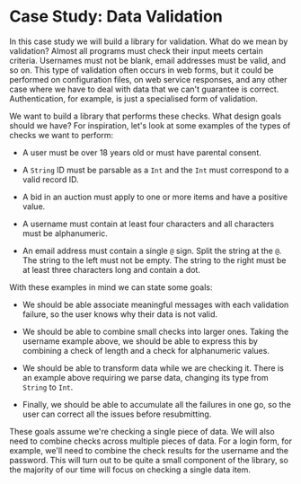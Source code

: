 # Case Study: Data Validation

In this case study we will build a library for validation.
What do we mean by validation?
Almost all programs must check their input meets certain criteria.
Usernames must not be blank, email addresses must be valid, and so on.
This type of validation often occurs in web forms,
but it could be performed on configuration files,
on web service responses, and any other case where
we have to deal with data that we can't guarantee is correct.
Authentication, for example, is just a specialised form of validation.

We want to build a library that performs these checks.
What design goals should we have?
For inspiration, let's look at some examples of
the types of checks we want to perform:

- A user must be over 18 years old
  or must have parental consent.

- A `String` ID must be parsable as a `Int`
  and the `Int` must correspond to a valid record ID.

- A bid in an auction must apply
  to one or more items and have a positive value.

- A username must contain at least four characters
  and all characters must be alphanumeric.

- An email address must contain a single `@` sign.
  Split the string at the `@`.
  The string to the left must not be empty.
  The string to the right must be
  at least three characters long and contain a dot.

With these examples in mind we can state some goals:

- We should be able associate meaningful messages with each validation failure,
  so the user knows why their data is not valid.

- We should be able to combine small checks into larger ones.
  Taking the username example above,
  we should be able to express this
  by combining a check of length and a check for alphanumeric values.

- We should be able to transform data while we are checking it.
  There is an example above requiring we parse data,
  changing its type from `String` to `Int`.

- Finally, we should be able to accumulate all the failures in one go,
  so the user can correct all the issues before resubmitting.

These goals assume we're checking a single piece of data.
We will also need to combine checks across multiple pieces of data.
For a login form, for example,
we'll need to combine the check results for the username and the password.
This will turn out to be quite a small component of the library,
so the majority of our time will focus on checking a single data item.
